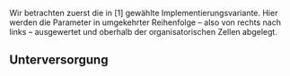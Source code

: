 Wir betrachten zuerst die in [1] gewählte Implementierungsvariante. Hier werden die Parameter in umgekehrter Reihenfolge – also von rechts nach links – ausgewertet und oberhalb der organisatorischen Zellen abgelegt.

## Unterversorgung
